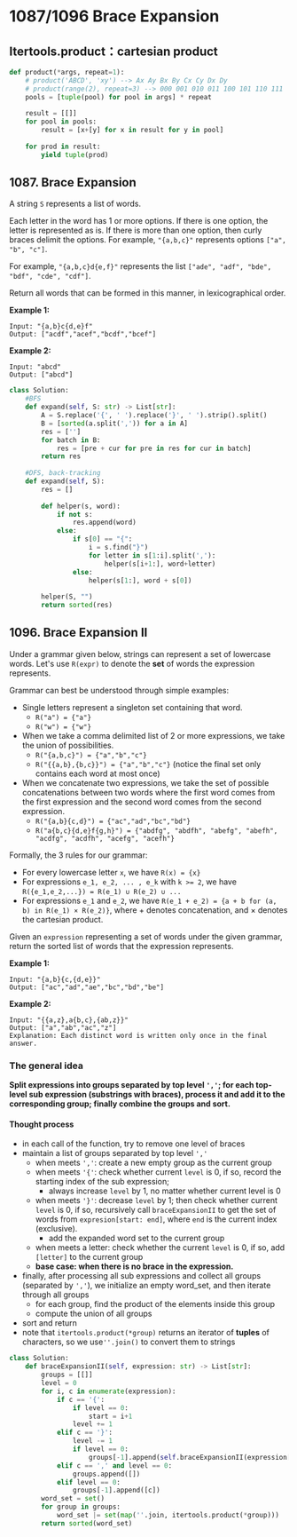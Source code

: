 # 1087/1096 Brace Expansion

## Itertools.product：cartesian product

```python
def product(*args, repeat=1):
    # product('ABCD', 'xy') --> Ax Ay Bx By Cx Cy Dx Dy
    # product(range(2), repeat=3) --> 000 001 010 011 100 101 110 111
    pools = [tuple(pool) for pool in args] * repeat
    
    result = [[]]
    for pool in pools:
        result = [x+[y] for x in result for y in pool]
        
    for prod in result:
        yield tuple(prod)
```

## 1087. Brace Expansion

A string `S` represents a list of words.

Each letter in the word has 1 or more options.  If there is one option, the letter is represented as is.  If there is more than one option, then curly braces delimit the options.  For example, `"{a,b,c}"` represents options `["a", "b", "c"]`.

For example, `"{a,b,c}d{e,f}"` represents the list `["ade", "adf", "bde", "bdf", "cde", "cdf"]`.

Return all words that can be formed in this manner, in lexicographical order.

**Example 1:**

```text
Input: "{a,b}c{d,e}f"
Output: ["acdf","acef","bcdf","bcef"]
```

**Example 2:**

```text
Input: "abcd"
Output: ["abcd"]
```

```python
class Solution:
    #BFS
    def expand(self, S: str) -> List[str]:
        A = S.replace('{', ' ').replace('}', ' ').strip().split()
        B = [sorted(a.split(',')) for a in A]
        res = ['']
        for batch in B:
            res = [pre + cur for pre in res for cur in batch]
        return res
    
    #DFS, back-tracking
    def expand(self, S):
        res = []
        
        def helper(s, word):
            if not s:
                res.append(word)
            else:
                if s[0] == "{":
                    i = s.find("}")
                    for letter in s[1:i].split(','):
                        helper(s[i+1:], word+letter)
                else:
                    helper(s[1:], word + s[0])
                    
        helper(S, "")
        return sorted(res)
```

## 1096. Brace Expansion II

Under a grammar given below, strings can represent a set of lowercase words.  Let's use `R(expr)` to denote the **set** of words the expression represents.

Grammar can best be understood through simple examples:

* Single letters represent a singleton set containing that word.
  * `R("a") = {"a"}`
  * `R("w") = {"w"}`
* When we take a comma delimited list of 2 or more expressions, we take the union of possibilities.
  * `R("{a,b,c}") = {"a","b","c"}`
  * `R("{{a,b},{b,c}}") = {"a","b","c"}` \(notice the final set only contains each word at most once\)
* When we concatenate two expressions, we take the set of possible concatenations between two words where the first word comes from the first expression and the second word comes from the second expression.
  * `R("{a,b}{c,d}") = {"ac","ad","bc","bd"}`
  * `R("a{b,c}{d,e}f{g,h}") = {"abdfg", "abdfh", "abefg", "abefh", "acdfg", "acdfh", "acefg", "acefh"}`

Formally, the 3 rules for our grammar:

* For every lowercase letter `x`, we have `R(x) = {x}`
* For expressions `e_1, e_2, ... , e_k` with `k >= 2`, we have `R({e_1,e_2,...}) = R(e_1) ∪ R(e_2) ∪ ...`
* For expressions `e_1` and `e_2`, we have `R(e_1 + e_2) = {a + b for (a, b) in R(e_1) × R(e_2)}`, where + denotes concatenation, and × denotes the cartesian product.

Given an `expression` representing a set of words under the given grammar, return the sorted list of words that the expression represents.

**Example 1:**

```text
Input: "{a,b}{c,{d,e}}"
Output: ["ac","ad","ae","bc","bd","be"]
```

**Example 2:**

```text
Input: "{{a,z},a{b,c},{ab,z}}"
Output: ["a","ab","ac","z"]
Explanation: Each distinct word is written only once in the final answer.
```

### The general idea

**Split expressions into groups separated by top level `','`; for each top-level sub expression \(substrings with braces\), process it and add it to the corresponding group; finally combine the groups and sort.**

#### Thought process

* in each call of the function, try to remove one level of braces
* maintain a list of groups separated by top level `','`
  * when meets `','`: create a new empty group as the current group
  * when meets `'{'`: check whether current `level` is 0, if so, record the starting index of the sub expression;
    * always increase `level` by 1, no matter whether current level is 0
  * when meets `'}'`: decrease `level` by 1; then check whether current `level` is 0, if so, recursively call `braceExpansionII` to get the set of words from `expresion[start: end]`, where `end` is the current index \(exclusive\).
    * add the expanded word set to the current group
  * when meets a letter: check whether the current `level` is 0, if so, add `[letter]` to the current group
  * **base case: when there is no brace in the expression.**
* finally, after processing all sub expressions and collect all groups \(separated by `','`\), we initialize an empty word\_set, and then iterate through all groups
  * for each group, find the product of the elements inside this group
  * compute the union of all groups
* sort and return
* note that `itertools.product(*group)` returns an iterator of **tuples** of characters, so we use`''.join()` to convert them to strings

```python
class Solution:
    def braceExpansionII(self, expression: str) -> List[str]:
        groups = [[]]
        level = 0
        for i, c in enumerate(expression):
            if c == '{':
                if level == 0:
                    start = i+1
                level += 1
            elif c == '}':
                level -= 1
                if level == 0:
                    groups[-1].append(self.braceExpansionII(expression[start:i]))
            elif c == ',' and level == 0:
                groups.append([])
            elif level == 0:
                groups[-1].append([c])
        word_set = set()
        for group in groups:
            word_set |= set(map(''.join, itertools.product(*group)))
        return sorted(word_set)
```

